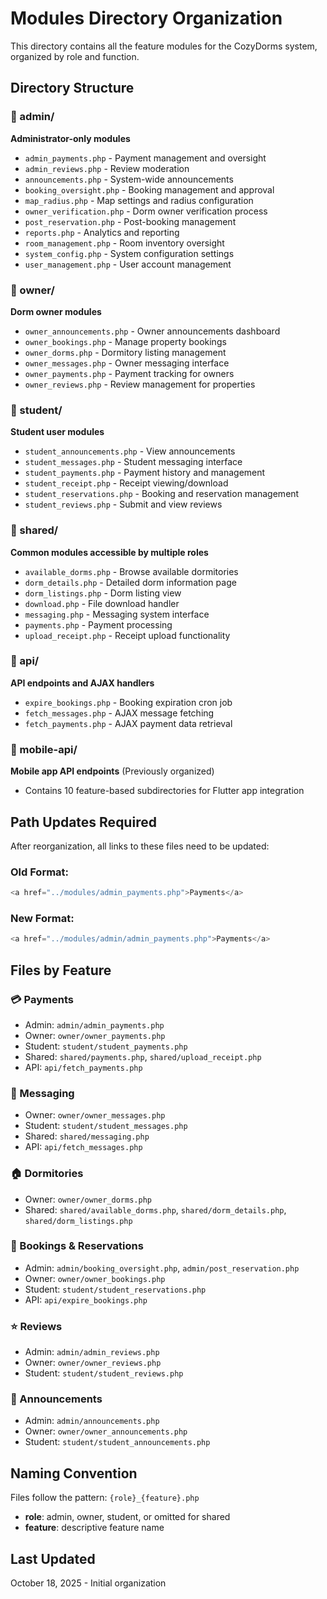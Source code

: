 # Modules Directory Organization

This directory contains all the feature modules for the CozyDorms system, organized by role and function.

## Directory Structure

### 📁 admin/
**Administrator-only modules**
- `admin_payments.php` - Payment management and oversight
- `admin_reviews.php` - Review moderation
- `announcements.php` - System-wide announcements
- `booking_oversight.php` - Booking management and approval
- `map_radius.php` - Map settings and radius configuration
- `owner_verification.php` - Dorm owner verification process
- `post_reservation.php` - Post-booking management
- `reports.php` - Analytics and reporting
- `room_management.php` - Room inventory oversight
- `system_config.php` - System configuration settings
- `user_management.php` - User account management

### 📁 owner/
**Dorm owner modules**
- `owner_announcements.php` - Owner announcements dashboard
- `owner_bookings.php` - Manage property bookings
- `owner_dorms.php` - Dormitory listing management
- `owner_messages.php` - Owner messaging interface
- `owner_payments.php` - Payment tracking for owners
- `owner_reviews.php` - Review management for properties

### 📁 student/
**Student user modules**
- `student_announcements.php` - View announcements
- `student_messages.php` - Student messaging interface
- `student_payments.php` - Payment history and management
- `student_receipt.php` - Receipt viewing/download
- `student_reservations.php` - Booking and reservation management
- `student_reviews.php` - Submit and view reviews

### 📁 shared/
**Common modules accessible by multiple roles**
- `available_dorms.php` - Browse available dormitories
- `dorm_details.php` - Detailed dorm information page
- `dorm_listings.php` - Dorm listing view
- `download.php` - File download handler
- `messaging.php` - Messaging system interface
- `payments.php` - Payment processing
- `upload_receipt.php` - Receipt upload functionality

### 📁 api/
**API endpoints and AJAX handlers**
- `expire_bookings.php` - Booking expiration cron job
- `fetch_messages.php` - AJAX message fetching
- `fetch_payments.php` - AJAX payment data retrieval

### 📁 mobile-api/
**Mobile app API endpoints** (Previously organized)
- Contains 10 feature-based subdirectories for Flutter app integration

## Path Updates Required

After reorganization, all links to these files need to be updated:

### Old Format:
```php
<a href="../modules/admin_payments.php">Payments</a>
```

### New Format:
```php
<a href="../modules/admin/admin_payments.php">Payments</a>
```

## Files by Feature

### 💳 Payments
- Admin: `admin/admin_payments.php`
- Owner: `owner/owner_payments.php`
- Student: `student/student_payments.php`
- Shared: `shared/payments.php`, `shared/upload_receipt.php`
- API: `api/fetch_payments.php`

### 💬 Messaging
- Owner: `owner/owner_messages.php`
- Student: `student/student_messages.php`
- Shared: `shared/messaging.php`
- API: `api/fetch_messages.php`

### 🏠 Dormitories
- Owner: `owner/owner_dorms.php`
- Shared: `shared/available_dorms.php`, `shared/dorm_details.php`, `shared/dorm_listings.php`

### 📝 Bookings & Reservations
- Admin: `admin/booking_oversight.php`, `admin/post_reservation.php`
- Owner: `owner/owner_bookings.php`
- Student: `student/student_reservations.php`
- API: `api/expire_bookings.php`

### ⭐ Reviews
- Admin: `admin/admin_reviews.php`
- Owner: `owner/owner_reviews.php`
- Student: `student/student_reviews.php`

### 📢 Announcements
- Admin: `admin/announcements.php`
- Owner: `owner/owner_announcements.php`
- Student: `student/student_announcements.php`

## Naming Convention

Files follow the pattern: `{role}_{feature}.php`
- **role**: admin, owner, student, or omitted for shared
- **feature**: descriptive feature name

## Last Updated
October 18, 2025 - Initial organization
